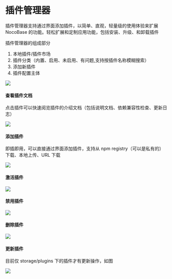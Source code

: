 # 插件管理器

插件管理器支持通过界面添加插件，以简单、直观，轻量级的使用体验来扩展 NocoBase 的功能。轻松扩展和定制应用功能，包括安装、升级、和卸载插件

插件管理器的组成部分

1. 本地插件/插件市场
2. 插件分类（内置、启用、未启用、有问题,支持按插件名称模糊搜索）
3. 添加新插件
4. 插件配置主体

![](https://static-docs.nocobase.com/86fb70757a77ab3654f97faffc2dce78.png)

#### 查看插件文档

点击插件可以快速阅览插件的介绍文档（包括说明文档、依赖兼容性检查、更新日志）

![](https://static-docs.nocobase.com/a4015bea903d3c6874ca94e6c1085278.png)

#### 添加插件

即插即用，可以直接通过界面添加插件，支持从 npm registry（可以是私有的）下载、本地上传、URL 下载

![](https://static-docs.nocobase.com/103baa0ba0dd88e7481c0636147c7a7c.png)

#### 激活插件

![](https://static-docs.nocobase.com/c76b7228678c358ba6f8f68ef05d3cd5.gif)

#### 禁用插件

![](https://static-docs.nocobase.com/86f526669dba0d4f3245d24d9e9d35a9.gif)

#### 删除插件

![](https://static-docs.nocobase.com/b32d6507aaee2b708290311cf1e7ebca.gif)

#### 更新插件

目前仅 storage/plugins 下的插件才有更新操作，如图

![](https://static-docs.nocobase.com/7bfaec2785dc6a2e864fee2337fc57ef.png)